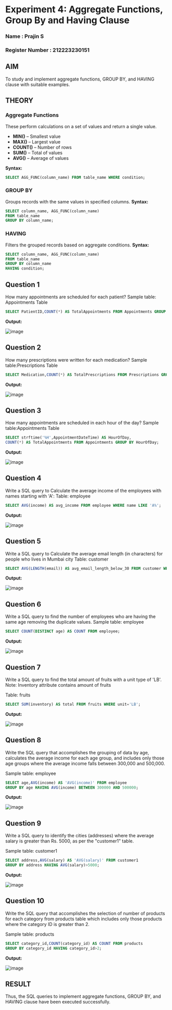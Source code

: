 # Experiment 4: Aggregate Functions, Group By and Having Clause

### Name : Prajin S
### Register Number : 212223230151

## AIM
To study and implement aggregate functions, GROUP BY, and HAVING clause with suitable examples.

## THEORY

### Aggregate Functions
These perform calculations on a set of values and return a single value.

- **MIN()** – Smallest value  
- **MAX()** – Largest value  
- **COUNT()** – Number of rows  
- **SUM()** – Total of values  
- **AVG()** – Average of values

**Syntax:**
```sql
SELECT AGG_FUNC(column_name) FROM table_name WHERE condition;
```
### GROUP BY
Groups records with the same values in specified columns.
**Syntax:**
```sql
SELECT column_name, AGG_FUNC(column_name)
FROM table_name
GROUP BY column_name;
```
### HAVING
Filters the grouped records based on aggregate conditions.
**Syntax:**
```sql
SELECT column_name, AGG_FUNC(column_name)
FROM table_name
GROUP BY column_name
HAVING condition;
```

**Question 1**
--
How many appointments are scheduled for each patient?
Sample table: Appointments Table

```sql
SELECT PatientID,COUNT(*) AS TotalAppointments FROM Appointments GROUP BY PatientID;
```

**Output:**

![image](https://github.com/user-attachments/assets/320c3321-98ef-42e9-8fc8-8e4316548b0e)


**Question 2**
---
How many prescriptions were written for each medication?
Sample table:Prescriptions Table

```sql
SELECT Medication,COUNT(*) AS TotalPrescriptions FROM Prescriptions GROUP BY Medication;
```

**Output:**

![image](https://github.com/user-attachments/assets/33eca2bd-8e56-4500-8273-b62f43eb6200)


**Question 3**
---
How many appointments are scheduled in each hour of the day?
Sample table:Appointments Table

```sql
SELECT strftime('%H',AppointmentDateTime) AS HourOfDay,
COUNT(*) AS TotalAppointments FROM Appointments GROUP BY HourOfDay;
```

**Output:**

![image](https://github.com/user-attachments/assets/9cb88d9a-428f-4b10-bced-c0e8bd94fa25)


**Question 4**
---
Write a SQL query to Calculate the average income of the employees with names starting with 'A': 
Table: employee

```sql
SELECT AVG(income) AS avg_income FROM employee WHERE name LIKE 'A%';
```

**Output:**

![image](https://github.com/user-attachments/assets/34a737bb-48cd-40ee-90c1-ebff0645244e)


**Question 5**
---
Write a SQL query to Calculate the average email length (in characters) for people who lives in Mumbai city
Table: customer

```sql
SELECT AVG(LENGTH(email)) AS avg_email_length_below_30 FROM customer WHERE city="Mumbai";
```

**Output:**

![image](https://github.com/user-attachments/assets/3bdd895b-fc92-468a-81b3-3ec39f0f8f9b)


**Question 6**
---
Write a SQL query to find the number of employees who are having the same age removing the duplicate values.
Sample table: employee

```sql
SELECT COUNT(DISTINCT age) AS COUNT FROM employee;
```

**Output:**

![image](https://github.com/user-attachments/assets/93209a82-d5ab-4445-87d7-94db9d6e978a)


**Question 7**
---
Write a SQL query to find the total amount of fruits with a unit type of 'LB'.
Note: Inventory attribute contains amount of fruits

Table: fruits
```sql
SELECT SUM(inventory) AS total FROM fruits WHERE unit='LB';
```

**Output:**

![image](https://github.com/user-attachments/assets/42854056-b20b-4908-a1af-a2cd0f35be5b)


**Question 8**
---
Write the SQL query that accomplishes the grouping of data by age, calculates the average income for each age group, and includes only those age groups where the average income falls between 300,000 and 500,000.

Sample table: employee

```sql
SELECT age,AVG(income) AS 'AVG(income)' FROM employee
GROUP BY age HAVING AVG(income) BETWEEN 300000 AND 500000;
```

**Output:**

![image](https://github.com/user-attachments/assets/f2d65799-a485-423d-b7e2-eb3090cec963)


**Question 9**
---
Write a SQL query to identify the cities (addresses) where the average salary is greater than Rs. 5000, as per the "customer1" table.

Sample table: customer1

```sql
SELECT address,AVG(salary) AS 'AVG(salary)' FROM customer1
GROUP BY address HAVING AVG(salary)>5000;
```

**Output:**

![image](https://github.com/user-attachments/assets/53d9ddee-2737-4919-ae92-3f7816b5dca7)


**Question 10**
---
Write the SQL query that accomplishes the selection of number of products for each category from products table which includes only those products where the category ID is greater than 2.

Sample table: products

```sql
SELECT category_id,COUNT(category_id) AS COUNT FROM products
GROUP BY category_id HAVING category_id>2;
```

**Output:**

![image](https://github.com/user-attachments/assets/42ea05e7-ae5d-4fc4-8797-a3ae3d84bcce)



## RESULT
Thus, the SQL queries to implement aggregate functions, GROUP BY, and HAVING clause have been executed successfully.
